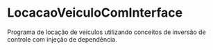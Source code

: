 # LocacaoVeiculoComInterface
Programa de locação de veículos utilizando conceitos de inversão de controle com injeção de dependência.
